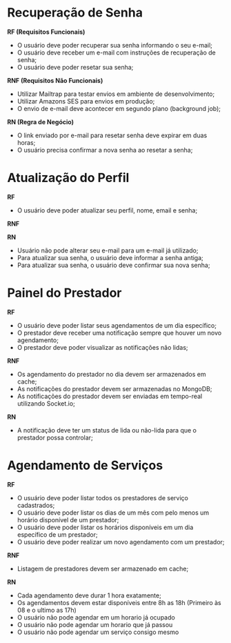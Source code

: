 # Recuperação de Senha

**RF (Requisitos Funcionais)**

- O usuário deve poder recuperar sua senha informando o seu e-mail;
- O usuário deve receber um e-mail com instruções de recuperação de senha;
- O usuário deve poder resetar sua senha;

**RNF (Requisitos Não Funcionais)**

- Utilizar Mailtrap para testar envios em ambiente de desenvolvimento;
- Utilizar Amazons SES para envios em produção;
- O envio de e-mail deve acontecer em segundo plano (background job);

**RN (Regra de Negócio)**

- O link enviado por e-mail para resetar senha deve expirar em duas horas;
- O usuário precisa confirmar a nova senha ao resetar a senha;

# Atualização do Perfil

**RF**

- O usuário deve poder atualizar seu perfil, nome, email e senha;

**RNF**

**RN**

- Usuário não pode alterar seu e-mail para um e-mail já utilizado;
- Para atualizar sua senha, o usuário deve informar a senha antiga;
- Para atualizar sua senha, o usuário deve confirmar sua nova senha;

# Painel do Prestador

**RF**

- O usuário deve poder listar seus agendamentos de um dia específico;
- O prestador deve receber uma notificação sempre que houver um novo agendamento;
- O prestador deve poder visualizar as notificações não lidas;

**RNF**

- Os agendamento do prestador no dia devem ser armazenados em cache;
- As notificações do prestador devem ser armazenadas no MongoDB;
- As notificações do prestador devem ser enviadas em tempo-real utilizando Socket.io;

**RN**

- A notificação deve ter um status de lida ou não-lida para que o prestador possa controlar;

# Agendamento de Serviços

**RF**

- O usuário deve poder listar todos os prestadores de serviço cadastrados;
- O usuário deve poder listar os dias de um mês com pelo menos um horário disponível de um prestador;
- O usuário deve poder listar os horários disponíveis em um dia específico de um prestador;
- O usuário deve poder realizar um novo agendamento com um prestador;

**RNF**

- Listagem de prestadores devem ser armazenado em cache;

**RN**

- Cada agendamento deve durar 1 hora exatamente;
- Os agendamentos devem estar disponíveis entre 8h as 18h (Primeiro às 08 e o ultimo as 17h)
- O usuário não pode agendar em um horario já ocupado
- O usuário não pode agendar um horario que já passou
- O usuário não pode agendar um serviço consigo mesmo
